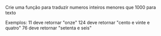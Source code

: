 Crie uma função para traduzir numeros inteiros menores que 1000 para texto

Exemplos: 
11 deve retornar "onze"
124 deve retornar "cento e vinte e quatro"
76 deve retornar "setenta e seis"
